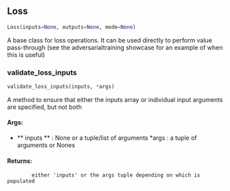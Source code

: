## Loss
```python
Loss(inputs=None, outputs=None, mode=None)
```
A base class for loss operations. It can be used directly to perform value pass-through (see the adversarialtraining showcase for an example of when this is useful)

### validate_loss_inputs
```python
validate_loss_inputs(inputs, *args)
```
A method to ensure that either the inputs array or individual input arguments are specified, but not both

#### Args:

* ** inputs ** :  None or a tuple/list of arguments
 *args :  a tuple of arguments or Nones

#### Returns:
            either 'inputs' or the args tuple depending on which is populated        